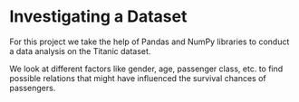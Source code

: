 # Investigating a Dataset
For this project we take the help of Pandas and NumPy libraries to conduct a data analysis on the Titanic dataset. 

We look at different factors like gender, age, passenger class, etc. to find possible relations that might have influenced 
the survival chances of passengers.

